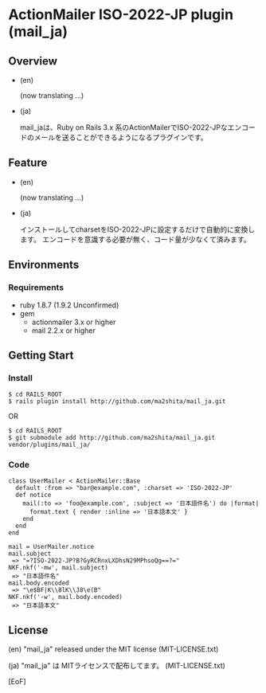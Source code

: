 ActionMailer ISO-2022-JP plugin (mail_ja)
=========================================

Overview
--------

* (en)

	(now translating ...)

* (ja)

	mail_jaは、Ruby on Rails 3.x 系のActionMailerでISO-2022-JPなエンコードのメールを送ることができるようになるプラグインです。


Feature
-------

* (en)

	(now translating ...)

* (ja)

	 インストールしてcharsetをISO-2022-JPに設定するだけで自動的に変換します。
	 エンコードを意識する必要が無く、コード量が少なくて済みます。


Environments
------------

### Requirements ###

* ruby 1.8.7 (1.9.2 Unconfirmed)
* gem
  * actionmailer 3.x or higher
  * mail 2.2.x or higher


Getting Start
-------------

### Install ###

	$ cd RAILS_ROOT
	$ rails plugin install http://github.com/ma2shita/mail_ja.git

OR

	$ cd RAILS_ROOT
	$ git submodule add http://github.com/ma2shita/mail_ja.git vendor/plugins/mail_ja/


### Code ###

	class UserMailer < ActionMailer::Base
	  default :from => "bar@example.com", :charset => 'ISO-2022-JP'
	  def notice
	    mail(:to => 'foo@example.com', :subject => '日本語件名') do |format|
	      format.text { render :inline => '日本語本文' }
	    end
	  end
	end

	mail = UserMailer.notice
	mail.subject
	 => "=?ISO-2022-JP?B?GyRCRnxLXDhsN29MPhsoQg==?="
	NKF.nkf('-mw', mail.subject)
	 => "日本語件名"
	mail.body.encoded
	 => "\e$BF|K\\8lK\\J8\e(B"
	NKF.nkf('-w', mail.body.encoded)
	 => "日本語本文"


License
-------

(en) "mail_ja" released under the MIT license (MIT-LICENSE.txt)

(ja) "mail_ja" は MITライセンスで配布してます。 (MIT-LICENSE.txt)

[EoF]
